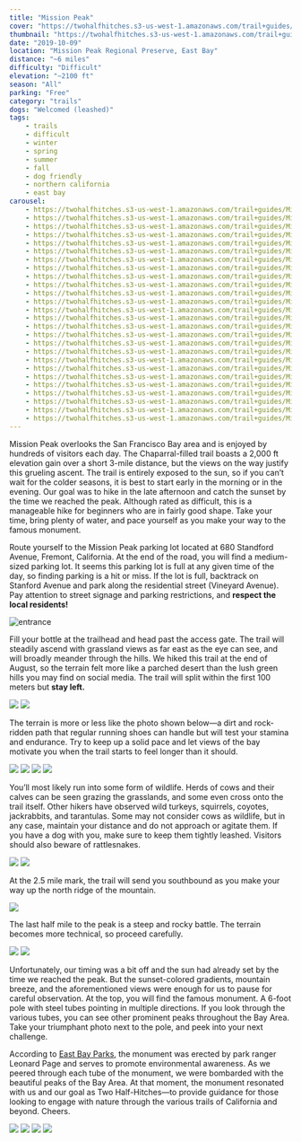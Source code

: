 ```yaml
---
title: "Mission Peak"
cover: "https://twohalfhitches.s3-us-west-1.amazonaws.com/trail+guides/Mission+Peak/IMG_4063.JPG"
thumbnail: "https://twohalfhitches.s3-us-west-1.amazonaws.com/trail+guides/Mission+Peak/thumbnail.jpeg"
date: "2019-10-09"
location: "Mission Peak Regional Preserve, East Bay"
distance: "~6 miles"
difficulty: "Difficult"
elevation: "~2100 ft"
season: "All"
parking: "Free"
category: "trails"
dogs: "Welcomed (leashed)"
tags:
    - trails
    - difficult
    - winter
    - spring
    - summer
    - fall
    - dog friendly
    - northern california
    - east bay
carousel:
    - https://twohalfhitches.s3-us-west-1.amazonaws.com/trail+guides/Mission+Peak/Gallery/IMG_4023.JPG
    - https://twohalfhitches.s3-us-west-1.amazonaws.com/trail+guides/Mission+Peak/Gallery/IMG_4024.JPG
    - https://twohalfhitches.s3-us-west-1.amazonaws.com/trail+guides/Mission+Peak/Gallery/IMG_4026.JPG
    - https://twohalfhitches.s3-us-west-1.amazonaws.com/trail+guides/Mission+Peak/Gallery/IMG_4027.JPG
    - https://twohalfhitches.s3-us-west-1.amazonaws.com/trail+guides/Mission+Peak/Gallery/IMG_4028.JPG
    - https://twohalfhitches.s3-us-west-1.amazonaws.com/trail+guides/Mission+Peak/Gallery/IMG_4029.JPG
    - https://twohalfhitches.s3-us-west-1.amazonaws.com/trail+guides/Mission+Peak/Gallery/IMG_4030.JPG
    - https://twohalfhitches.s3-us-west-1.amazonaws.com/trail+guides/Mission+Peak/Gallery/IMG_4033.JPG
    - https://twohalfhitches.s3-us-west-1.amazonaws.com/trail+guides/Mission+Peak/Gallery/IMG_4034.JPG
    - https://twohalfhitches.s3-us-west-1.amazonaws.com/trail+guides/Mission+Peak/Gallery/IMG_4035.JPG
    - https://twohalfhitches.s3-us-west-1.amazonaws.com/trail+guides/Mission+Peak/Gallery/IMG_4037.JPG
    - https://twohalfhitches.s3-us-west-1.amazonaws.com/trail+guides/Mission+Peak/Gallery/IMG_4039.JPG
    - https://twohalfhitches.s3-us-west-1.amazonaws.com/trail+guides/Mission+Peak/Gallery/IMG_4040.JPG
    - https://twohalfhitches.s3-us-west-1.amazonaws.com/trail+guides/Mission+Peak/Gallery/IMG_4041.JPG
    - https://twohalfhitches.s3-us-west-1.amazonaws.com/trail+guides/Mission+Peak/Gallery/IMG_4043.JPG
    - https://twohalfhitches.s3-us-west-1.amazonaws.com/trail+guides/Mission+Peak/Gallery/IMG_4045.JPG
    - https://twohalfhitches.s3-us-west-1.amazonaws.com/trail+guides/Mission+Peak/Gallery/IMG_4047.JPG
    - https://twohalfhitches.s3-us-west-1.amazonaws.com/trail+guides/Mission+Peak/Gallery/IMG_4049.JPG
    - https://twohalfhitches.s3-us-west-1.amazonaws.com/trail+guides/Mission+Peak/Gallery/IMG_4051.JPG
    - https://twohalfhitches.s3-us-west-1.amazonaws.com/trail+guides/Mission+Peak/Gallery/IMG_4052.JPG
    - https://twohalfhitches.s3-us-west-1.amazonaws.com/trail+guides/Mission+Peak/Gallery/IMG_4053.JPG
    - https://twohalfhitches.s3-us-west-1.amazonaws.com/trail+guides/Mission+Peak/Gallery/IMG_4057.JPG
    - https://twohalfhitches.s3-us-west-1.amazonaws.com/trail+guides/Mission+Peak/Gallery/IMG_4059.JPG
    - https://twohalfhitches.s3-us-west-1.amazonaws.com/trail+guides/Mission+Peak/Gallery/IMG_4060.JPG
    - https://twohalfhitches.s3-us-west-1.amazonaws.com/trail+guides/Mission+Peak/Gallery/IMG_4062.JPG
    - https://twohalfhitches.s3-us-west-1.amazonaws.com/trail+guides/Mission+Peak/Gallery/IMG_4064.JPG
---
```


Mission Peak overlooks the San Francisco Bay area and is enjoyed by hundreds of visitors each day. The Chaparral-filled trail boasts a 2,000 ft elevation gain over a short 3-mile distance, but the views on the way justify this grueling ascent. The trail is entirely exposed to the sun, so if you can’t wait for the colder seasons, it is best to start early in the morning or in the evening. Our goal was to hike in the late afternoon and catch the sunset by the time we reached the peak. Although rated as difficult, this is a manageable hike for beginners who are in fairly good shape. Take your time, bring plenty of water, and pace yourself as you make your way to the famous monument.

Route yourself to the Mission Peak parking lot located at 680 Standford Avenue, Fremont, California. At the end of the road, you will find a medium-sized parking lot. It seems this parking lot is full at any given time of the day, so finding parking is a hit or miss. If the lot is full, backtrack on Stanford Avenue and park along the residential street (Vineyard Avenue). Pay attention to street signage and parking restrictions, and **respect the local residents!**

![entrance](https://twohalfhitches.s3-us-west-1.amazonaws.com/trail+guides/Mission+Peak/Content/IMG_4021.JPG)

Fill your bottle at the trailhead and head past the access gate. The trail will steadily ascend with grassland views as far east as the eye can see, and will broadly meander through the hills. We hiked this trail at the end of August, so the terrain felt more like a parched desert than the lush green hills you may find on social media. The trail will split within the first 100 meters but **stay left.**

![](https://twohalfhitches.s3-us-west-1.amazonaws.com/trail+guides/Mission+Peak/Content/IMG_4022.JPG)
![](https://twohalfhitches.s3-us-west-1.amazonaws.com/trail+guides/Mission+Peak/Content/IMG_4025.JPG)

The terrain is more or less like the photo shown below—a dirt and rock-ridden path that regular running shoes can handle but will test your stamina and endurance. Try to keep up a solid pace and let views of the bay motivate you when the trail starts to feel longer than it should.

![](https://twohalfhitches.s3-us-west-1.amazonaws.com/trail+guides/Mission+Peak/Content/IMG_4032.JPG)
![](https://twohalfhitches.s3-us-west-1.amazonaws.com/trail+guides/Mission+Peak/Content/IMG_4031.JPG)
![](https://twohalfhitches.s3-us-west-1.amazonaws.com/trail+guides/Mission+Peak/Content/IMG_4038.JPG)
![](https://twohalfhitches.s3-us-west-1.amazonaws.com/trail+guides/Mission+Peak/Content/IMG_4036.JPG)

You’ll most likely run into some form of wildlife. Herds of cows and their calves can be seen grazing the grasslands, and some even cross onto the trail itself. Other hikers have observed wild turkeys, squirrels, coyotes, jackrabbits, and tarantulas. Some may not consider cows as wildlife, but in any case, maintain your distance and do not approach or agitate them. If you have a dog with you, make sure to keep them tightly leashed. Visitors should also beware of rattlesnakes.

![](https://twohalfhitches.s3-us-west-1.amazonaws.com/trail+guides/Mission+Peak/Content/IMG_4046.JPG)
![](https://twohalfhitches.s3-us-west-1.amazonaws.com/trail+guides/Mission+Peak/Content/IMG_4042.JPG)

At the 2.5 mile mark, the trail will send you southbound as you make your way up the north ridge of the mountain.

![](https://twohalfhitches.s3-us-west-1.amazonaws.com/trail+guides/Mission+Peak/Content/IMG_4044.JPG)

The last half mile to the peak is a steep and rocky battle. The terrain becomes more technical, so proceed carefully.

![](https://twohalfhitches.s3-us-west-1.amazonaws.com/trail+guides/Mission+Peak/Content/IMG_4048.JPG)
![](https://twohalfhitches.s3-us-west-1.amazonaws.com/trail+guides/Mission+Peak/Content/IMG_4050.JPG)

Unfortunately, our timing was a bit off and the sun had already set by the time we reached the peak. But the sunset-colored gradients, mountain breeze, and the aforementioned views were enough for us to pause for careful observation. At the top, you will find the famous monument. A 6-foot pole with steel tubes pointing in multiple directions. If you look through the various tubes, you can see other prominent peaks throughout the Bay Area. Take your triumphant photo next to the pole, and peek into your next challenge.

According to <a href="https://www.ebparks.org/parks/mission/default.htm" target="_blank">East Bay Parks</a>, the monument was erected by park ranger Leonard Page and serves to promote environmental awareness. As we peered through each tube of the monument, we were bombarded with the beautiful peaks of the Bay Area. At that moment, the monument resonated with us and our goal as Two Half-Hitches—to provide guidance for those looking to engage with nature through the various trails of California and beyond. Cheers.

![](https://twohalfhitches.s3-us-west-1.amazonaws.com/trail+guides/Mission+Peak/Content/IMG_4058.JPG)
![](https://twohalfhitches.s3-us-west-1.amazonaws.com/trail+guides/Mission+Peak/Content/IMG_4055.JPG)
![](https://twohalfhitches.s3-us-west-1.amazonaws.com/trail+guides/Mission+Peak/Content/IMG_4054.JPG)
![](https://twohalfhitches.s3-us-west-1.amazonaws.com/trail+guides/Mission+Peak/Content/IMG_4056.JPG)
